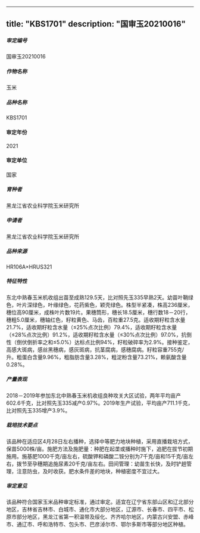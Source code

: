 
---
title: "KBS1701"
description: "国审玉20210016"
---
##### 审定编号 
国审玉20210016

##### 作物名称
玉米

##### 品种名称
KBS1701

#### 审定年份
2021	

#### 审定单位
国家

##### 育种者
黑龙江省农业科学院玉米研究所

##### 申请者
黑龙江省农业科学院玉米研究所

##### 品种来源
HR106A×HRUS321

##### 特征特性
东北中熟春玉米机收组出苗至成熟129.5天，比对照先玉335早熟2天。幼苗叶鞘绿色，叶片深绿色，叶缘绿色，花药紫色，颖壳绿色。株型半紧凑，株高236厘米，穗位高90厘米，成株叶片数19片。果穗筒形，穗长18.5厘米，穗行数18－20行，穗粗5.0厘米，穗轴红色，籽粒黄色、马齿，百粒重27.5克。适收期籽粒含水量21.7%，适收期籽粒含水量（≤25%点次比例）79.4%，适收期籽粒含水量（≤28%点次比例）91.2%，适收期籽粒含水量（≤30%点次比例）97.0%，抗倒性（倒伏倒折率之和≤5.0%）达标点比例94%，籽粒破碎率为2.9%。接种鉴定，高感大斑病，感丝黑穗病，感灰斑病，抗茎腐病，感穗腐病。籽粒容重755克/升。粗蛋白含量9.96%，粗脂肪含量3.28%，粗淀粉含量73.21%，赖氨酸含量0.28%。

##### 产量表现
2018－2019年参加东北中熟春玉米机收组良种攻关大区试验，两年平均亩产602.6千克，比对照先玉335减产0.97%。2019年生产试验，平均亩产711.1千克，比对照先玉335增产3.9%。

##### 栽培技术要点
该品种在适应区4月28日左右播种，选择中等肥力地块种植，采用直播栽培方式，保苗5000株/亩。施肥方法及施肥量：种肥在起垄或播种时施下，追肥在拔节初期施用。施基肥1000千克/亩左右，硫酸钾和磷酸二铵分别为7千克/亩和15千克/亩左右，拨节至孕穗期追施尿素20千克/亩左右。田间管理：幼苗生长快，及时铲趟管理，注意防虫，及时收获。肥水条件差的地块，种植密度不宜过大。

##### 审定意见
该品种符合国家玉米品种审定标准，通过审定。适宜在辽宁省东部山区和辽北部分地区，吉林省吉林市、白城市、通化市大部分地区，辽源市、长春市、四平市、松原市部分地区，黑龙江省第一积温带及绥化、齐齐哈尔地区，内蒙古兴安盟、赤峰市、通辽市、呼和浩特市、包头市、巴彦淖尔市、鄂尔多斯市等部分地区种植。


